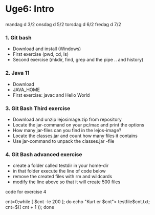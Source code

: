 # Uge6: Intro
### 
mandag d 3/2
onsdag d 5/2
torsdag d 6/2
fredag d 7/2


### 1. Git bash 
  * Download and install (Windows)
  * First exercise (pwd, cd, ls)
  * Second exercise (mkdir, find, grep and the pipe .. and history)

### 2. Java 11
  * Download
  * JAVA_HOME   
  * First exercise: javac and Hello World

### 3. Git Bash Third exercise
  * Download and unzip lejosimage.zip from repository
  * Locate the jar-command on your pc/mac and print the options
  * How many jar-files can you find in the lejos-image?
  * Locate the classes.jar and count how many files it contains
  * Use jar-command to unpack the classes.jar -file

### 4. Git Bash advanced exercise
  * create a folder called testdir in your home-dir
  * in that folder execute the line of code below
  * remove the created files with rm and wildcards
  * modify the line above so that it will create 500 files

code for exercise 4

cnt=0;while [ $cnt -le 200 ]; do echo "Kurt er $cnt"> testfile$cnt.txt; cnt=$(( cnt + 1 )); done

